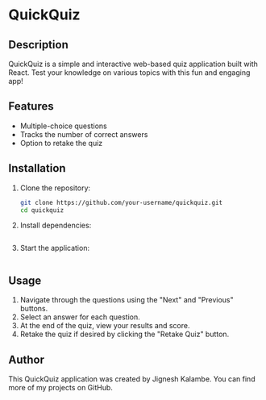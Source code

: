 # QuickQuiz

## Description

QuickQuiz is a simple and interactive web-based quiz application built with React. Test your knowledge on various topics with this fun and engaging app!

## Features

-   Multiple-choice questions
-   Tracks the number of correct answers
-   Option to retake the quiz

## Installation

1. Clone the repository:
    ```bash
    git clone https://github.com/your-username/quickquiz.git
    cd quickquiz
    ```
2. Install dependencies:

    ```npm install

    ```

3. Start the application:

    ```npm start

    ```

## Usage

1. Navigate through the questions using the "Next" and "Previous" buttons.
2. Select an answer for each question.
3. At the end of the quiz, view your results and score.
4. Retake the quiz if desired by clicking the "Retake Quiz" button.

## Author

This QuickQuiz application was created by Jignesh Kalambe. You can find more of my projects on GitHub.
